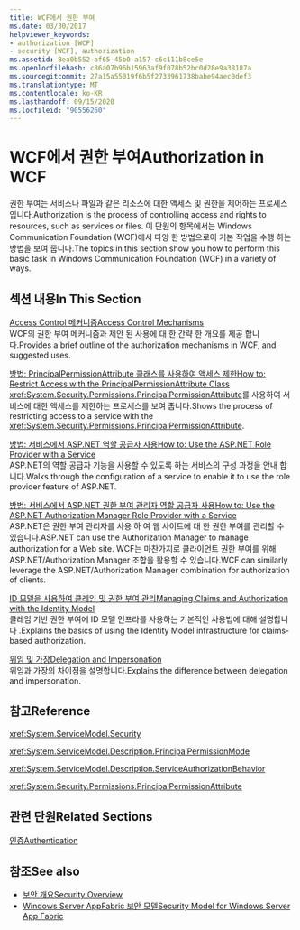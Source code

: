 ```yaml
---
title: WCF에서 권한 부여
ms.date: 03/30/2017
helpviewer_keywords:
- authorization [WCF]
- security [WCF], authorization
ms.assetid: 8ea0b552-af65-45b0-a157-c6c111b8ce5e
ms.openlocfilehash: c86a07b96b15963af9f078b52bc0d28e9a38187a
ms.sourcegitcommit: 27a15a55019f6b5f2733961738babe94aec0def3
ms.translationtype: MT
ms.contentlocale: ko-KR
ms.lasthandoff: 09/15/2020
ms.locfileid: "90556260"
---
```

# <a name="authorization-in-wcf"></a><span data-ttu-id="b0cfa-102">WCF에서 권한 부여</span><span class="sxs-lookup"><span data-stu-id="b0cfa-102">Authorization in WCF</span></span>
<span data-ttu-id="b0cfa-103">권한 부여는 서비스나 파일과 같은 리소스에 대한 액세스 및 권한을 제어하는 프로세스입니다.</span><span class="sxs-lookup"><span data-stu-id="b0cfa-103">Authorization is the process of controlling access and rights to resources, such as services or files.</span></span> <span data-ttu-id="b0cfa-104">이 단원의 항목에서는 Windows Communication Foundation (WCF)에서 다양 한 방법으로이 기본 작업을 수행 하는 방법을 보여 줍니다.</span><span class="sxs-lookup"><span data-stu-id="b0cfa-104">The topics in this section show you how to perform this basic task in Windows Communication Foundation (WCF) in a variety of ways.</span></span>  
  
## <a name="in-this-section"></a><span data-ttu-id="b0cfa-105">섹션 내용</span><span class="sxs-lookup"><span data-stu-id="b0cfa-105">In This Section</span></span>  
 [<span data-ttu-id="b0cfa-106">Access Control 메커니즘</span><span class="sxs-lookup"><span data-stu-id="b0cfa-106">Access Control Mechanisms</span></span>](access-control-mechanisms.md)  
 <span data-ttu-id="b0cfa-107">WCF의 권한 부여 메커니즘과 제안 된 사용에 대 한 간략 한 개요를 제공 합니다.</span><span class="sxs-lookup"><span data-stu-id="b0cfa-107">Provides a brief outline of the authorization mechanisms in WCF, and suggested uses.</span></span>  
  
 [<span data-ttu-id="b0cfa-108">방법: PrincipalPermissionAttribute 클래스를 사용하여 액세스 제한</span><span class="sxs-lookup"><span data-stu-id="b0cfa-108">How to: Restrict Access with the PrincipalPermissionAttribute Class</span></span>](../how-to-restrict-access-with-the-principalpermissionattribute-class.md)  
 <span data-ttu-id="b0cfa-109"><xref:System.Security.Permissions.PrincipalPermissionAttribute>를 사용하여 서비스에 대한 액세스를 제한하는 프로세스를 보여 줍니다.</span><span class="sxs-lookup"><span data-stu-id="b0cfa-109">Shows the process of restricting access to a service with the <xref:System.Security.Permissions.PrincipalPermissionAttribute>.</span></span>  
  
 [<span data-ttu-id="b0cfa-110">방법: 서비스에서 ASP.NET 역할 공급자 사용</span><span class="sxs-lookup"><span data-stu-id="b0cfa-110">How to: Use the ASP.NET Role Provider with a Service</span></span>](how-to-use-the-aspnet-role-provider-with-a-service.md)  
 <span data-ttu-id="b0cfa-111">ASP.NET의 역할 공급자 기능을 사용할 수 있도록 하는 서비스의 구성 과정을 안내 합니다.</span><span class="sxs-lookup"><span data-stu-id="b0cfa-111">Walks through the configuration of a service to enable it to use the role provider feature of ASP.NET.</span></span>  
  
 [<span data-ttu-id="b0cfa-112">방법: 서비스에서 ASP.NET 권한 부여 관리자 역할 공급자 사용</span><span class="sxs-lookup"><span data-stu-id="b0cfa-112">How to: Use the ASP.NET Authorization Manager Role Provider with a Service</span></span>](how-to-use-the-aspnet-authorization-manager-role-provider-with-a-service.md)  
 <span data-ttu-id="b0cfa-113">ASP.NET은 권한 부여 관리자를 사용 하 여 웹 사이트에 대 한 권한 부여를 관리할 수 있습니다.</span><span class="sxs-lookup"><span data-stu-id="b0cfa-113">ASP.NET can use the Authorization Manager to manage authorization for a Web site.</span></span> <span data-ttu-id="b0cfa-114">WCF는 마찬가지로 클라이언트 권한 부여를 위해 ASP.NET/Authorization Manager 조합을 활용할 수 있습니다.</span><span class="sxs-lookup"><span data-stu-id="b0cfa-114">WCF can similarly leverage the ASP.NET/Authorization Manager combination for authorization of clients.</span></span>  
  
 [<span data-ttu-id="b0cfa-115">ID 모델을 사용하여 클레임 및 권한 부여 관리</span><span class="sxs-lookup"><span data-stu-id="b0cfa-115">Managing Claims and Authorization with the Identity Model</span></span>](managing-claims-and-authorization-with-the-identity-model.md)  
 <span data-ttu-id="b0cfa-116">클레임 기반 권한 부여에 ID 모델 인프라를 사용하는 기본적인 사용법에 대해 설명합니다 .</span><span class="sxs-lookup"><span data-stu-id="b0cfa-116">Explains the basics of using the Identity Model infrastructure for claims-based authorization.</span></span>  
  
 [<span data-ttu-id="b0cfa-117">위임 및 가장</span><span class="sxs-lookup"><span data-stu-id="b0cfa-117">Delegation and Impersonation</span></span>](delegation-and-impersonation-with-wcf.md)  
 <span data-ttu-id="b0cfa-118">위임과 가장의 차이점을 설명합니다.</span><span class="sxs-lookup"><span data-stu-id="b0cfa-118">Explains the difference between delegation and impersonation.</span></span>  
  
## <a name="reference"></a><span data-ttu-id="b0cfa-119">참고</span><span class="sxs-lookup"><span data-stu-id="b0cfa-119">Reference</span></span>  
 <xref:System.ServiceModel.Security>  
  
 <xref:System.ServiceModel.Description.PrincipalPermissionMode>  
  
 <xref:System.ServiceModel.Description.ServiceAuthorizationBehavior>  
  
 <xref:System.Security.Permissions.PrincipalPermissionAttribute>  
  
## <a name="related-sections"></a><span data-ttu-id="b0cfa-120">관련 단원</span><span class="sxs-lookup"><span data-stu-id="b0cfa-120">Related Sections</span></span>  
 [<span data-ttu-id="b0cfa-121">인증</span><span class="sxs-lookup"><span data-stu-id="b0cfa-121">Authentication</span></span>](authentication-in-wcf.md)  
  
## <a name="see-also"></a><span data-ttu-id="b0cfa-122">참조</span><span class="sxs-lookup"><span data-stu-id="b0cfa-122">See also</span></span>

- [<span data-ttu-id="b0cfa-123">보안 개요</span><span class="sxs-lookup"><span data-stu-id="b0cfa-123">Security Overview</span></span>](security-overview.md)
- <span data-ttu-id="b0cfa-124">[Windows Server AppFabric 보안 모델](/previous-versions/appfabric/ee677202(v=azure.10))</span><span class="sxs-lookup"><span data-stu-id="b0cfa-124">[Security Model for Windows Server App Fabric](/previous-versions/appfabric/ee677202(v=azure.10))</span></span>
